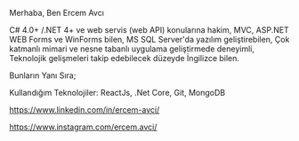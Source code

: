 Merhaba, Ben Ercem Avcı

C# 4.0+ /.NET 4+ ve web servis (web API) konularına hakim,
MVC, ASP.NET WEB Forms ve WinForms bilen,
MS SQL Server'da yazılım geliştirebilen,
Çok katmanlı mimari ve nesne tabanlı uygulama geliştirmede deneyimli,
Teknolojik gelişmeleri takip edebilecek düzeyde İngilizce bilen.

Bunların Yanı Sıra;

Kullandığım Teknolojiler: ReactJs, .Net Core, Git, MongoDB

https://www.linkedin.com/in/ercem-avci/

https://www.instagram.com/ercem.avci/
